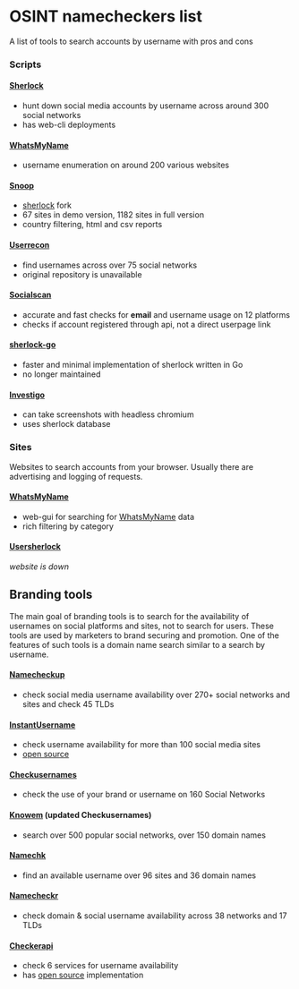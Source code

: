 # OSINT namecheckers list

A list of tools to search accounts by username with pros and cons

### Scripts

#### [Sherlock](https://github.com/sherlock-project/sherlock)
* hunt down social media accounts by username across around 300 social networks
* has web-cli deployments

#### [WhatsMyName](https://github.com/webbreacher/whatsmyname)
* username enumeration on around 200 various websites

#### [Snoop](https://github.com/snooppr/snoop)
* [sherlock](https://github.com/sherlock-project/sherlock) fork
* 67 sites in demo version, 1182 sites in full version
* country filtering, html and csv reports

#### [Userrecon](https://github.com/wishihab/userrecon)
* find usernames across over 75 social networks 
* original repository is unavailable

#### [Socialscan](https://github.com/iojw/socialscan)
* accurate and fast checks for **email** and username usage on 12 platforms
* checks if account registered through api, not a direct userpage link

#### [sherlock-go](https://github.com/mesuutt/sherlock)
* faster and minimal implementation of sherlock written in Go
* no longer maintained

#### [Investigo](https://github.com/tdh8316/Investigo)
* can take screenshots with headless chromium
* uses sherlock database

### Sites

Websites to search accounts from your browser. Usually there are advertising and logging of requests.

#### [WhatsMyName](https://whatsmyname.app/)
* web-gui for searching for [WhatsMyName](https://github.com/webbreacher/whatsmyname) data
* rich filtering by category

#### [Usersherlock](http://usersherlock.com/)
*website is down*

## Branding tools

The main goal of branding tools is to search for the availability of usernames on social platforms and sites, not to search for users.
These tools are used by marketers to brand securing and promotion.
One of the features of such tools is a domain name search similar to a search by username.

#### [Namecheckup](http://namecheckup.com/)
* check social media username availability over 270+ social networks and sites and check 45 TLDs

#### [InstantUsername](https://instantusername.com/)
* check username availability for more than 100 social media sites
* [open source](https://github.com/instant-username-search)

#### [Checkusernames](https://checkusernames.com/)
* check the use of your brand or username on 160 Social Networks

#### [Knowem](https://knowem.com/) (updated Checkusernames)
* search over 500 popular social networks, over 150 domain names

#### [Namechk](https://namechk.com/)
* find an available username over 96 sites and 36 domain names

#### [Namecheckr](https://www.namecheckr.com/)
* check domain & social username availability across 38 networks and 17 TLDs

#### [Checkerapi](https://app.swaggerhub.com/apis/checker/api)
* check 6 services for username availability
* has [open source](https://github.com/checker/api) implementation


